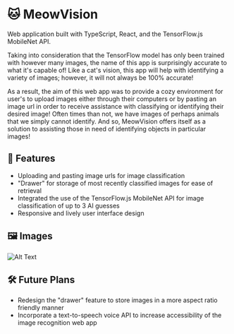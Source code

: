 # 🐱 MeowVision

Web application built with TypeScript, React, and the TensorFlow.js MobileNet API.

Taking into consideration that the TensorFlow model has only been trained with however many images, the name of this app is surprisingly accurate to what it's capable of! 
Like a cat's vision, this app will help with identifying a variety of images; however, it will not always be 100% accurate! 

As a result, the aim of this web app was to provide a cozy environment for user's to upload images either through their computers or by pasting an image url in order to receive
assistance with classifying or identifying their desired image! Often times than not, we have images of perhaps animals that we simply cannot identify. And so, MeowVision offers 
itself as a solution to assisting those in need of identifying objects in particular images!

## 📸 Features
- Uploading and pasting image urls for image classification
- "Drawer" for storage of most recently classified images for ease of retrieval
- Integrated the use of the TensorFlow.js MobileNet API for image classification of up to 3 AI guesses
- Responsive and lively user interface design

## 🖼️ Images
![Alt Text](https://giphy.com/gifs/Ue5asdpoh9DyiW6JEb)

## 🛠️ Future Plans
- Redesign the "drawer" feature to store images in a more aspect ratio friendly manner
- Incorporate a text-to-speech voice API to increase accessibility of the image recognition web app
